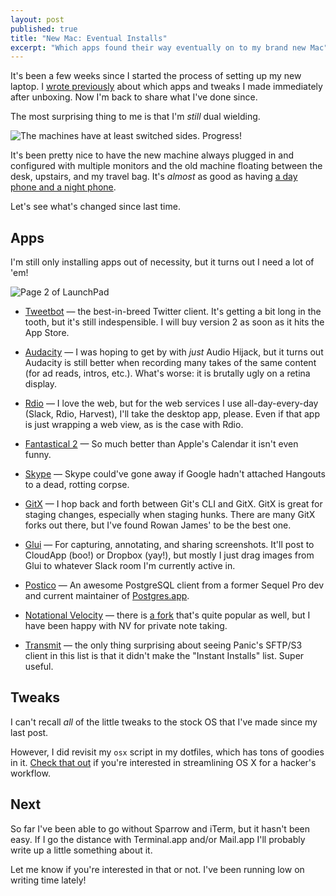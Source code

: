 ```yaml
---
layout: post
published: true
title: "New Mac: Eventual Installs"
excerpt: "Which apps found their way eventually on to my brand new Mac"
---
```


It's been a few weeks since I started the process of setting up my new laptop. I [wrote previously](/2015/03/new-mac-instant-installs/) about which apps and tweaks I made immediately after unboxing. Now I'm back to share what I've done since.

The most surprising thing to me is that I'm _still_ dual wielding.

<img alt="The machines have at least switched sides. Progress!" src="http://jerodsanto.net/drop/macs-side-by-side.jpg" style="max-width: 400px">

It's been pretty nice to have the new machine always plugged in and configured with multiple monitors and the old machine floating between the desk, upstairs, and my travel bag. It's _almost_ as good as having [a day phone and a night phone](http://www.thewire.com/technology/2013/03/dave-morin-path-interview/63613/).

Let's see what's changed since last time.

## Apps

I'm still only installing apps out of necessity, but it turns out I need a lot of 'em!

<img alt="Page 2 of LaunchPad" src="http://jerodsanto.net/drop/eventual-installs.png" style="max-width: 512px;">

- [Tweetbot](http://tapbots.com/tweetbot/mac/) &mdash; the best-in-breed Twitter client. It's getting a bit long in the tooth, but it's still indespensible. I will buy version 2 as soon as it hits the App Store.

- [Audacity](http://audacity.sourceforge.net) &mdash; I was hoping to get by with _just_ Audio Hijack, but it turns out Audacity is still better when recording many takes of the same content (for ad reads, intros, etc.). What's worse: it is brutally ugly on a retina display.

- [Rdio](http://www.rdio.com) &mdash; I love the web, but for the web services I use all-day-every-day (Slack, Rdio, Harvest), I'll take the desktop app, please. Even if that app is just wrapping a web view, as is the case with Rdio.

- [Fantastical 2](http://flexibits.com/Fantastical) &mdash; So much better than Apple's Calendar it isn't even funny.

- [Skype](http://www.skype.com/) &mdash; Skype could've gone away if Google hadn't attached Hangouts to a dead, rotting corpse.

- [GitX](http://rowanj.github.io/gitx/) &mdash; I hop back and forth between Git's CLI and GitX. GitX is great for staging changes, especially when staging hunks. There are many GitX forks out there, but I've found Rowan James' to be the best one.

- [Glui](http://glui.me) &mdash; For capturing, annotating, and sharing screenshots. It'll post to CloudApp (boo!) or Dropbox (yay!), but mostly I just drag images from Glui to whatever Slack room I'm currently active in.

- [Postico](https://eggerapps.at/postico/) &mdash; An awesome PostgreSQL client from a former Sequel Pro dev and current maintainer of [Postgres.app](http://postgresapp.com).

- [Notational Velocity](http://notational.net) &mdash; there is [a fork](http://brettterpstra.com/projects/nvalt/) that's quite popular as well, but I have been happy with NV for private note taking.

- [Transmit](https://panic.com/transmit/) &mdash; the only thing surprising about seeing Panic's SFTP/S3 client in this list is that it didn't make the "Instant Installs" list. Super useful.

## Tweaks

I can't recall _all_ of the little tweaks to the stock OS that I've made since my last post.

However, I did revisit my `osx` script in my dotfiles, which has tons of goodies in it. [Check that out](https://github.com/jerodsanto/dotfiles/blob/master/osx) if you're interested in streamlining OS X for a hacker's workflow.

## Next

So far I've been able to go without Sparrow and iTerm, but it hasn't been easy. If I go the distance with Terminal.app and/or Mail.app I'll probably write up a little something about it.

Let me know if you're interested in that or not. I've been running low on writing time lately!
